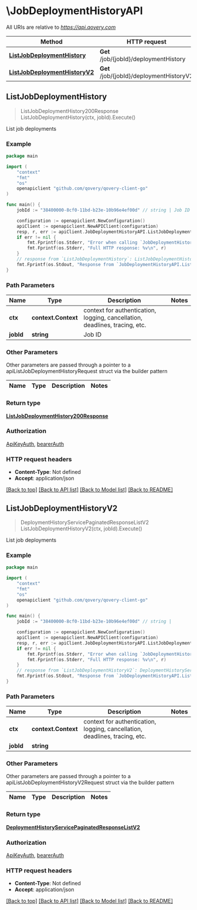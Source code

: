 # \JobDeploymentHistoryAPI

All URIs are relative to *https://api.qovery.com*

Method | HTTP request | Description
------------- | ------------- | -------------
[**ListJobDeploymentHistory**](JobDeploymentHistoryAPI.md#ListJobDeploymentHistory) | **Get** /job/{jobId}/deploymentHistory | List job deployments
[**ListJobDeploymentHistoryV2**](JobDeploymentHistoryAPI.md#ListJobDeploymentHistoryV2) | **Get** /job/{jobId}/deploymentHistoryV2 | List job deployments



## ListJobDeploymentHistory

> ListJobDeploymentHistory200Response ListJobDeploymentHistory(ctx, jobId).Execute()

List job deployments



### Example

```go
package main

import (
	"context"
	"fmt"
	"os"
	openapiclient "github.com/qovery/qovery-client-go"
)

func main() {
	jobId := "38400000-8cf0-11bd-b23e-10b96e4ef00d" // string | Job ID

	configuration := openapiclient.NewConfiguration()
	apiClient := openapiclient.NewAPIClient(configuration)
	resp, r, err := apiClient.JobDeploymentHistoryAPI.ListJobDeploymentHistory(context.Background(), jobId).Execute()
	if err != nil {
		fmt.Fprintf(os.Stderr, "Error when calling `JobDeploymentHistoryAPI.ListJobDeploymentHistory``: %v\n", err)
		fmt.Fprintf(os.Stderr, "Full HTTP response: %v\n", r)
	}
	// response from `ListJobDeploymentHistory`: ListJobDeploymentHistory200Response
	fmt.Fprintf(os.Stdout, "Response from `JobDeploymentHistoryAPI.ListJobDeploymentHistory`: %v\n", resp)
}
```

### Path Parameters


Name | Type | Description  | Notes
------------- | ------------- | ------------- | -------------
**ctx** | **context.Context** | context for authentication, logging, cancellation, deadlines, tracing, etc.
**jobId** | **string** | Job ID | 

### Other Parameters

Other parameters are passed through a pointer to a apiListJobDeploymentHistoryRequest struct via the builder pattern


Name | Type | Description  | Notes
------------- | ------------- | ------------- | -------------


### Return type

[**ListJobDeploymentHistory200Response**](ListJobDeploymentHistory200Response.md)

### Authorization

[ApiKeyAuth](../README.md#ApiKeyAuth), [bearerAuth](../README.md#bearerAuth)

### HTTP request headers

- **Content-Type**: Not defined
- **Accept**: application/json

[[Back to top]](#) [[Back to API list]](../README.md#documentation-for-api-endpoints)
[[Back to Model list]](../README.md#documentation-for-models)
[[Back to README]](../README.md)


## ListJobDeploymentHistoryV2

> DeploymentHistoryServicePaginatedResponseListV2 ListJobDeploymentHistoryV2(ctx, jobId).Execute()

List job deployments



### Example

```go
package main

import (
	"context"
	"fmt"
	"os"
	openapiclient "github.com/qovery/qovery-client-go"
)

func main() {
	jobId := "38400000-8cf0-11bd-b23e-10b96e4ef00d" // string | 

	configuration := openapiclient.NewConfiguration()
	apiClient := openapiclient.NewAPIClient(configuration)
	resp, r, err := apiClient.JobDeploymentHistoryAPI.ListJobDeploymentHistoryV2(context.Background(), jobId).Execute()
	if err != nil {
		fmt.Fprintf(os.Stderr, "Error when calling `JobDeploymentHistoryAPI.ListJobDeploymentHistoryV2``: %v\n", err)
		fmt.Fprintf(os.Stderr, "Full HTTP response: %v\n", r)
	}
	// response from `ListJobDeploymentHistoryV2`: DeploymentHistoryServicePaginatedResponseListV2
	fmt.Fprintf(os.Stdout, "Response from `JobDeploymentHistoryAPI.ListJobDeploymentHistoryV2`: %v\n", resp)
}
```

### Path Parameters


Name | Type | Description  | Notes
------------- | ------------- | ------------- | -------------
**ctx** | **context.Context** | context for authentication, logging, cancellation, deadlines, tracing, etc.
**jobId** | **string** |  | 

### Other Parameters

Other parameters are passed through a pointer to a apiListJobDeploymentHistoryV2Request struct via the builder pattern


Name | Type | Description  | Notes
------------- | ------------- | ------------- | -------------


### Return type

[**DeploymentHistoryServicePaginatedResponseListV2**](DeploymentHistoryServicePaginatedResponseListV2.md)

### Authorization

[ApiKeyAuth](../README.md#ApiKeyAuth), [bearerAuth](../README.md#bearerAuth)

### HTTP request headers

- **Content-Type**: Not defined
- **Accept**: application/json

[[Back to top]](#) [[Back to API list]](../README.md#documentation-for-api-endpoints)
[[Back to Model list]](../README.md#documentation-for-models)
[[Back to README]](../README.md)

